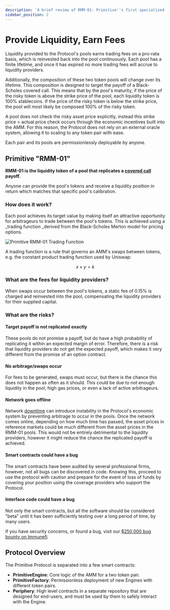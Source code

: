 ```yaml
---
description: 'A brief review of RMM-01: Primitive''s first specialized pool.'
sidebar_position: 2
---
```


# Provide Liquidity, Earn Fees

Liquidity provided to the Protocol's pools earns trading fees on a pro-rata basis, which is reinvested back into the pool continuously. Each pool has a finite lifetime, and once it has expired no more trading fees will accrue to liquidity providers.&#x20;

Additionally, the composition of these two token pools will change over its lifetime. This composition is designed to target the payoff of a Black-Scholes covered call. This means that by the pool's maturity, if the price of the risky token is above the strike price of the pool, each liquidity token is 100% stablecoins. If the price of the risky token is below the strike price, the pool will most likely be composed 100% of the risky token.

A pool does not check the risky asset price explicitly, instead this strike price > actual price check occurs through the economic incentives built into the AMM. For this reason, the Protocol does not rely on an external oracle system, allowing it to scaling to any token pair with ease.

Each pair and its pools are permissionlessly deployable by anyone.

## Primitive "RMM-01"

**RMM-01 is the liquidity token of a pool that replicates a **[**covered call**](https://www.investopedia.com/terms/c/coveredcall.asp)** payoff.**

Anyone can provide the pool's tokens and receive a liquidity position in return which matches that specific pool's calibration.&#x20;

### How does it work?

Each pool achieves its target value by making itself an attractive opportunity for arbitrageurs to trade between the pool's tokens. This is achieved using a _trading function _derived from the Black-Scholes Merton model for pricing options.&#x20;

![Primitive RMM-01 Trading Function](../.gitbook/assets/rmm01.png)

A trading function is a rule that governs an AMM's swaps between tokens, e.g. the constant product trading function used by Uniswap:

$$
x\times y=k
$$

### What are the fees for liquidity providers?

When swaps occur between the pool's tokens, a static fee of 0.15% is charged and reinvested into the pool, compensating the liquidity providers for their supplied capital.

### What are the risks?

#### Target payoff is not replicated exactly

These pools do not promise a payoff, but do have a high probability of replicating it within an expected margin of error. Therefore, there is a risk that liquidity providers do not get the expected payoff, which makes it very different from the promise of an option contract.

#### No arbitrage/swaps occur

For fees to be generated, swaps must occur, but there is the chance this does not happen as often as it should. This could be due to not enough liquidity in the pool, high gas prices, or even a lack of active arbitrageurs.

#### Network goes offline

Network [downtime](https://thedefiant.io/arbitrum-outage/) can introduce instability in the Protocol's economic system by preventing arbitrage to occur in the pools. Once the network comes online, depending on how much time has passed, the asset prices in reference markets could be much different from the asset prices in the RMM-01 pools. This would not be entirely detrimental to the liquidity providers, however it might reduce the chance the replicated payoff is achieved.

#### Smart contracts could have a bug

The smart contracts have been audited by several professional firms, however, not all bugs can be discovered in code. Knowing this, proceed to use the protocol with caution and prepare for the event of loss of funds by covering your position using the coverage providers who support the Protocol.&#x20;

#### Interface code could have a bug

Not only the smart contracts, but all the software should be considered "beta" until it has been sufficiently testing over a long period of time, by many users.

If you have security concerns, or found a bug, visit our [$250,000 bug bounty on Immunefi](https://immunefi.com/bounty/primitive/).

## Protocol Overview

The Primitive Protocol is separated into a few smart contracts:

* **PrimitiveEngine**: Core logic of the AMM for a two token pair.
* **PrimitiveFactory**: Permissionless deployment of new Engines with different token pairs.
* **Periphery**: High level contracts in a separate repository that are designed for end-users, and must be used by them to safely interact with the Engine.
